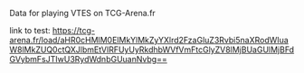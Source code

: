 Data for playing VTES on TCG-Arena.fr

link to test:
https://tcg-arena.fr/load/aHR0cHMlM0ElMkYlMkZyYXlrd2FzaGluZ3Rvbi5naXRodWIuaW8lMkZUQ0ctQXJlbmEtVlRFUyUyRkdhbWVfVmFtcGlyZV8lMjBUaGUlMjBFdGVybmFsJTIwU3RydWdnbGUuanNvbg==
